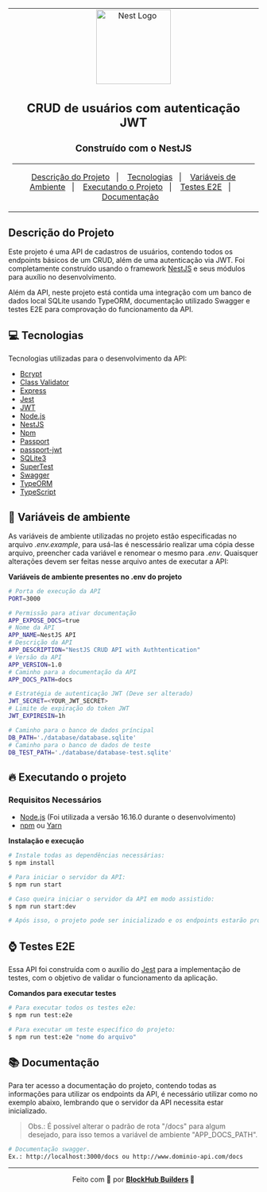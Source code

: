 <table align="center"><tr><td align="center" width="9999">
<a href="http://nestjs.com/" target="blank"><img src="https://nestjs.com/img/logo-small.svg" width="150" alt="Nest Logo" /></a>

<h2>CRUD de usuários com autenticação JWT</h2>
<h3>Construído com o NestJS</h3>

---

<p align="center">
  <a href="#descrição-do-projeto">Descrição do Projeto</a>&nbsp;&nbsp;&nbsp;|&nbsp;&nbsp;&nbsp;
  <a href="#computer-tecnologias">Tecnologias</a>&nbsp;&nbsp;&nbsp;|&nbsp;&nbsp;&nbsp;
  <a href="#bookmark-variáveis-de-ambiente">Variáveis de Ambiente</a>&nbsp;&nbsp;&nbsp;|&nbsp;&nbsp;&nbsp;
  <a href="#fire-executando-o-projeto">Executando o Projeto</a>&nbsp;&nbsp;&nbsp;|&nbsp;&nbsp;&nbsp;
  <a href="#watch-testes-e2e">Testes E2E</a>&nbsp;&nbsp;&nbsp;|&nbsp;&nbsp;&nbsp;
  <a href="#books-documentação">Documentação</a>&nbsp;&nbsp;&nbsp;
</p>

</td></tr>
</table>

## Descrição do Projeto

Este projeto é uma API de cadastros de usuários, contendo todos os endpoints básicos de um CRUD, além de uma autenticação via JWT. Foi completamente construído usando o framework [NestJS](https://nestjs.com/) e seus módulos para auxílio no desenvolvimento.

Além da API, neste projeto está contida uma integração com um banco de dados local SQLite usando TypeORM, documentação utilizado Swagger e testes E2E para comprovação do funcionamento da API.

## :computer: Tecnologias

Tecnologias utilizadas para o desenvolvimento da API:

- [Bcrypt](https://www.npmjs.com/package/bcrypt/)
- [Class Validator](https://github.com/typestack/class-validator#readme)
- [Express](https://expressjs.com/pt-br/)
- [Jest](https://jestjs.io/)
- [JWT](https://jwt.io/)
- [Node.js](https://nodejs.org/en/)
- [NestJS](https://nestjs.com/)
- [Npm](https://www.npmjs.com/)
- [Passport](https://www.passportjs.org/)
- [passport-jwt](https://github.com/mikenicholson/passport-jwt)
- [SQLite3](https://github.com/TryGhost/node-sqlite3)
- [SuperTest](https://www.npmjs.com/package/supertest/)
- [Swagger](https://swagger.io/)
- [TypeORM](https://typeorm.io/)
- [TypeScript](https://www.typescriptlang.org/)

## :bookmark: Variáveis de ambiente 

As variáveis de ambiente utilizadas no projeto estão especificadas no arquivo *.env.example*, para usá-las é nescessário realizar uma cópia desse arquivo, preencher cada variável e renomear o mesmo para *.env*. Quaisquer alterações devem ser feitas nesse arquivo antes de executar a API:

**Variáveis de ambiente presentes no .env do projeto**

```bash
# Porta de execução da API
PORT=3000

# Permissão para ativar documentação
APP_EXPOSE_DOCS=true
# Nome da API
APP_NAME=NestJS API
# Descrição da API
APP_DESCRIPTION="NestJS CRUD API with Authtentication"
# Versão da API
APP_VERSION=1.0
# Caminho para a documentação da API
APP_DOCS_PATH=docs

# Estratégia de autenticação JWT (Deve ser alterado)
JWT_SECRET=<YOUR_JWT_SECRET>
# Limite de expiração do token JWT
JWT_EXPIRESIN=1h

# Caminho para o banco de dados príncipal
DB_PATH='./database/database.sqlite'
# Caminho para o banco de dados de teste
DB_TEST_PATH='./database/database-test.sqlite'
```

## :fire: Executando o projeto

### Requisitos Necessários

- [Node.js](https://nodejs.org/en/) (Foi utilizada a versão 16.16.0 durante o desenvolvimento)
- [npm](https://www.npmjs.com/) ou [Yarn](https://classic.yarnpkg.com/)

**Instalação e execução**

```bash
# Instale todas as dependências necessárias:
$ npm install

# Para iniciar o servidor da API:
$ npm run start

# Caso queira iniciar o servidor da API em modo assistido:
$ npm run start:dev

# Após isso, o projeto pode ser inicializado e os endpoints estarão prontos para ser utilizados!
```

## :watch: Testes E2E

Essa API foi construída com o auxílio do [Jest](https://jestjs.io/) para a implementação de testes, com o objetivo de validar o funcionamento da aplicação.

**Comandos para executar testes**

```bash
# Para executar todos os testes e2e:
$ npm run test:e2e

# Para executar um teste específico do projeto:
$ npm run test:e2e "nome do arquivo"
```

## :books: Documentação

Para ter acesso a documentação do projeto, contendo todas as informações para utilizar os
endpoints da API, é necessário utilizar como no exemplo abaixo, lembrando que o servidor
da API necessita estar inicializado.

> Obs.: É possível alterar o padrão de rota "/docs" para algum desejado, para isso temos a variável de ambiente "APP_DOCS_PATH".

```bash
# Documentação swagger.
Ex.: http://localhost:3000/docs ou http://www.dominio-api.com/docs
```
---

<p align="center">Feito com 💜 por <strong><a href="https://www.linkedin.com/company/blockhub-builders/">BlockHub Builders</a> 🥰 </strong> </p>
